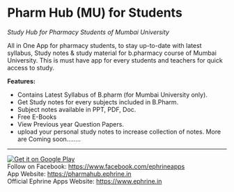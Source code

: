 # Pharm Hub (MU) for Students
_Study Hub for Pharmacy Students of Mumbai University_

All in One App for pharmacy students, to stay up-to-date with latest syllabus, Study notes & study material for b.pharmacy course of Mumbai University. This is must have app for every students and teachers for quick access to study.


<b>Features:</b>
* Contains Latest Syllabus of B.pharm (for Mumbai University only).
* Get Study notes for every subjects included in B.Pharm.
* Subject notes available in PPT, PDF, Doc.
* Free E-Books
* View Previous year Question Papers.
* upload your personal study notes to increase collection of notes.
   More are Coming soon........
   
-------------------
  
<a href='https://play.google.com/store/apps/details?id=devesh.b.pharm.guide.mu&pcampaignid=MKT-Other-global-all-co-prtnr-py-PartBadge-Mar2515-1'><img alt='Get it on Google Play' src='https://play.google.com/intl/en_us/badges/images/generic/en_badge_web_generic.png'/></a>
<br>
Follow on Facebook: https://www.facebook.com/ephrineapps   <br>
App Website: https://pharmahub.ephrine.in <br>
Official Ephrine Apps Website: https://www.ephrine.in
